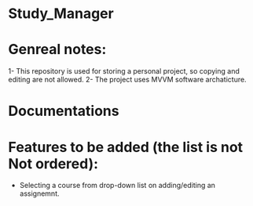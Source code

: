 # Study_Manager

# Genreal notes: 
1- This repository is used for storing a personal project, so copying and editing are not allowed.
2- The project uses MVVM software archaticture. 

# Documentations


# Features to be added (the list is not Not ordered):
- Selecting a course from drop-down list on adding/editing an assignemnt.

